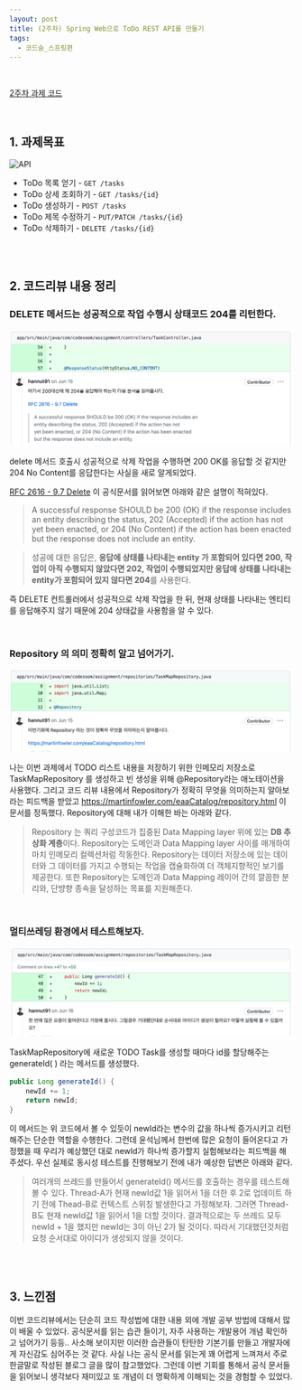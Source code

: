 ```yaml
---
layout: post
title: (2주차) Spring Web으로 ToDo REST API를 만들기
tags:
  - 코드숨_스프링편
---
```


<br>

[2주차 과제 코드](https://github.com/duohui12/spring-week2-assignment-1/tree/duohui12)

<br>

## 1. 과제목표

![API](https://user-images.githubusercontent.com/14071105/104095988-3bd50b80-52dd-11eb-96df-31faee9db389.gif)

- ToDo 목록 얻기 - `GET /tasks`
- ToDo 상세 조회하기 - `GET /tasks/{id}`
- ToDo 생성하기 - `POST /tasks`
- ToDo 제목 수정하기 - `PUT/PATCH /tasks/{id}`
- ToDo 삭제하기 - `DELETE /tasks/{id}`

<br>

<br>

## 2. 코드리뷰 내용 정리

### DELETE 메서드는 성공적으로 작업 수행시 상태코드 204를 리턴한다. 

![delete-method](https://github.com/AmyJJung/blog/blob/main/images/codesoom/week2/no_content.png?raw=true)

delete 메서드 호출시 성공적으로 삭제 작업을 수행하면 200 OK를 응답할 것 같지만 204 No Content를 응답한다는 사실을 새로 알게되었다. 

[RFC 2616 - 9.7 Delete](https://tools.ietf.org/html/rfc2616#section-9.7) 이 공식문서를 읽어보면 아래와 같은 설명이 적혀있다.

> A successful response SHOULD be 200 (OK) if the response includes an
> entity describing the status, 202 (Accepted) if the action has not
> yet been enacted, or 204 (No Content) if the action has been enacted
> but the response does not include an entity.

> 성공에 대한 응답은, **응답에 상태를 나타내는 entity 가 포함되어 있다면 200, 작업이 아직 수행되지 않았다면 202, 작업이 수행되었지만 응답에 상태를 나타내는 entity가 포함되어 있지 않다면 204**를 사용한다.

즉 DELETE 컨트롤러에서 성공적으로 삭제 작업을 한 뒤, 현재 상태를 나타내는 엔티티를 응답해주지 않기 때문에 204 상태값을 사용함을 알 수 있다. 

<br>

### Repository 의 의미 정확히 알고 넘어가기.

![repository](https://github.com/AmyJJung/blog/blob/main/images/codesoom/week2/repository.png?raw=true)

나는 이번 과제에서 TODO 리스트 내용을 저장하기 위한 인메모리 저장소로 TaskMapRepository 를 생성하고 빈 생성을 위해 @Repository라는 애노테이션을 사용했다.  그리고 코드 리뷰 내용에서 Repository가 정확히 무엇을 의미하는지 알아보라는 피드백을 받았고 https://martinfowler.com/eaaCatalog/repository.html 이 문서를 정독했다. Repository에 대해 내가 이해한 바는 아래와 같다.

> Repository 는 쿼리 구성코드가 집중된 Data Mapping layer 위에 있는 <b>DB 추상화 계층</b>이다. Repository는 도메인과 Data Mapping layer 사이를 매개하여 마치 인메모리 컬렉션처럼 작동한다. Repository는 데이터 저장소에 있는 데이터와 그 데이터를 가지고 수행되는 작업을 캡슐화하여 더 객체지향적인 보기를 제공한다. 또한 Repository는 도메인과 Data Mapping 레이어 간의 깔끔한 분리와, 단뱡향 종속을 달성하는 목표를 지원해준다. 

<br>

### 멀티쓰레딩 환경에서 테스트해보자.

![multi-thread-test](https://github.com/AmyJJung/blog/blob/main/images/codesoom/week2/multi-thread.png?raw=true)

TaskMapRepository에 새로운 TODO Task를 생성할 때마다 id를 할당해주는 generateId( ) 라는 메서드를 생성했다. 

```java
public Long generateId() {
    newId += 1;
    return newId;
}
```

이 메서드는 위 코드에서 볼 수 있듯이 newId라는 변수의 값을 하나씩 증가시키고 리턴해주는 단순한 역할을 수행한다. 그런데 윤석님께서 한번에 많은 요청이 들어온다고 가정했을 때 우리가 예상했던 대로 newId가 하나씩 증가할지 실험해보라는 피드백을 해주셨다. 우선 실제로 동시성 테스트를 진행해보기 전에 내가 예상한 답변은 아래와 같다. 

> 여러개의 쓰레드를 만들어서 generateId() 메서드를 호출하는 경우를 테스트해볼 수 있다. 
> Thread-A가 현재 newId값 1을 읽어서 1을 더한 후 2로 업데이트 하기 전에 Thead-B로 컨텍스트 스위칭 발생한다고 가정해보자. 그러면 Thread-B도 현재 newId값 1을 읽어서 1을 더할 것이다. 결과적으로는 두 쓰레드 모두 newId + 1을 했지만 newId는 3이 아닌 2가 될 것이다. 따라서 기대했던것처럼 요청 순서대로 아이디가 생성되지 않을 것이다. 

<br>

<br>

## 3. 느낀점

이번 코드리뷰에서는 단순히 코드 작성법에 대한 내용 외에 개발 공부 방법에 대해서 많이 배울 수 있었다. 공식문서를 읽는 습관 들이기, 자주 사용하는 개발용어 개념 확인하고 넘어가기 등등.. 사소해 보이지만 이러한 습관들이 탄탄한 기본기를 만들고 개발자에게 자신감도 심어주는 것 같다. 사실 나는 공식 문서를 읽는게 꽤 어렵게 느껴져서 주로 한글말로 작성된 블로그 글을 많이 참고했었다. 그런데 이번 기회를 통해서 공식 문서들을 읽어보니 생각보다 재미있고 또 개념이 더 명확하게 이해되는 것을 경험할 수 있었다.

<br>

